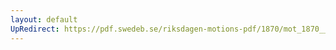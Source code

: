 ```yaml
---
layout: default
UpRedirect: https://pdf.swedeb.se/riksdagen-motions-pdf/1870/mot_1870__ak__00145/mot_1870__ak__00145_001.pdf
---
```

